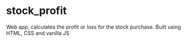 # stock_profit
 Web app, calculates the profit or loss for the stock purchase. Built using HTML, CSS and vanilla JS

